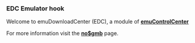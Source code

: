 ### EDC Emulator hook

Welcome to emuDownloadCenter (EDC), a module of [**emuControlCenter**](https://github.com/PhoenixInteractiveNL/emuControlCenter/wiki/)

For more information visit the [**no$gmb**](https://github.com/PhoenixInteractiveNL/emuDownloadCenter/wiki/Emulator-nogmb#menu) page.
